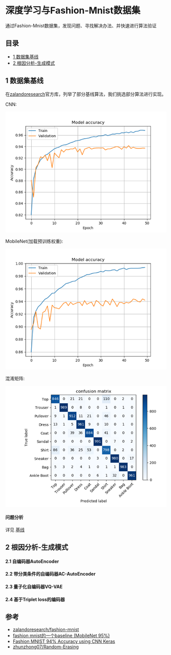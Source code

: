 # 深度学习与Fashion-Mnist数据集

通过Fashion-Mnist数据集，发现问题、寻找解决办法、并快速进行算法验证

## 目录
- [1 数据集基线](https://github.com/DenseAI/deep-learning-and-fashion-mnist#1-数据集基线)
- [2 根因分析-生成模式](https://github.com/DenseAI/deep-learning-and-fashion-mnist#1-数据集基线)

## 1 数据集基线
在[zalandoresearch](https://github.com/zalandoresearch/fashion-mnist)官方库，列举了部分基线算法，我们挑选部分算法进行实现。

<p>
CNN:
</p>
<p align="center">
  <img width="640" src="/baseline/cnn/images/cnn_acc.png" "cnn_acc">
</p>
<p>
MobileNet(加载预训练权重):
</p>
<p align="center">
  <img width="640" src="/baseline/mobilenet/images/mobilenet_acc2.png" "mobilenet_acc">
</p>
<p>
混淆矩阵:
</p>
<p align="center">
  <img width="640" src="/baseline/mobilenet/images/mobilenet_confusion_matrix.png" "mobilenet_acc">
</p>

#### 问题分析
详见 [基线](https://github.com/DenseAI/deep-learning-and-fashion-mnist/tree/master/baseline)


## 2 根因分析-生成模式

#### 2.1 自编码器AutoEncoder
#### 2.2 带分类条件的自编码器AC-AutoEncoder
#### 2.3 量子化自编码器VQ-VAE
#### 2.4 基于Triplet loss的编码器

## 参考

- [zalandoresearch/fashion-mnist ](https://github.com/zalandoresearch/fashion-mnist)
- [fashion mnist的一个baseline (MobileNet 95%) ](https://kexue.fm/archives/4556)
- [Fashion MNIST 94% Accuracy using CNN Keras](https://www.kaggle.com/albertbrucelee/fashion-mnist-94-accuracy-using-cnn-keras)
- [zhunzhong07/Random-Erasing ](https://github.com/zhunzhong07/Random-Erasing)
